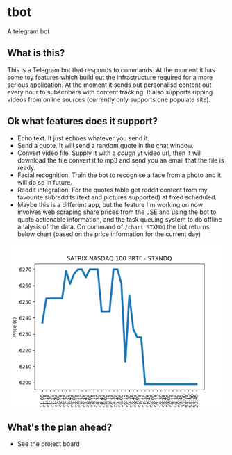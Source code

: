 # tbot
A telegram bot 

## What is this?
This is a Telegram bot that responds to commands. At the moment it has some toy features which build out the infrastructure required for a more serious application. At the moment it sends out personalisd content out every hour to subscribers with content tracking. It also supports ripping videos from online sources (currently only supports one populate site).

## Ok what features does it support?
- Echo text. It just echoes whatever you send it.
- Send a quote. It will send a random quote in the chat window.
- Convert video file. Supply it with a *cough* yt video url, then it will download the file convert it to mp3 and send you an email that the file is ready.
- Facial recognition. Train the bot to recognise a face from a photo and it will do so in future.
- Reddit integration. For the quotes table get reddit content from my favourite subreddits (text and pictures supported) at fixed scheduled. 
- Maybe this is a different app, but the feature I'm working on now involves web scraping share prices from the JSE and using the bot to quote actionable information, and the task queuing system to do offline analysis of the data. On command of `/chart STXNDQ` the bot returns below chart (based on the price information for the current day)

![alt text](https://raw.githubusercontent.com/plasticruler/tbot/master/chart.png)


## What's the plan ahead?
- See the project board

